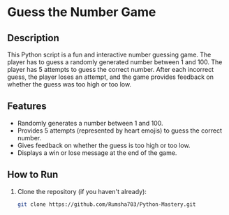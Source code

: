 # Guess the Number Game

## Description
This Python script is a fun and interactive number guessing game. The player has to guess a randomly generated number between 1 and 100. The player has 5 attempts to guess the correct number. After each incorrect guess, the player loses an attempt, and the game provides feedback on whether the guess was too high or too low.

## Features
- Randomly generates a number between 1 and 100.
- Provides 5 attempts (represented by heart emojis) to guess the correct number.
- Gives feedback on whether the guess is too high or too low.
- Displays a win or lose message at the end of the game.

## How to Run
1. Clone the repository (if you haven't already):
   ```bash
   git clone https://github.com/Rumsha703/Python-Mastery.git